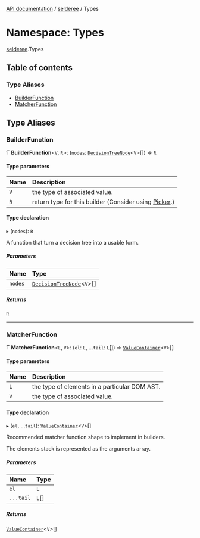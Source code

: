 [API documentation](../index.md) / [selderee](selderee.md) / Types

# Namespace: Types

[selderee](selderee.md).Types

## Table of contents

### Type Aliases

- [BuilderFunction](selderee.Types.md#builderfunction)
- [MatcherFunction](selderee.Types.md#matcherfunction)

## Type Aliases

### BuilderFunction

Ƭ **BuilderFunction**<`V`, `R`\>: (`nodes`: [`DecisionTreeNode`](selderee.Ast.md#decisiontreenode)<`V`\>[]) => `R`

#### Type parameters

| Name | Description |
| :------ | :------ |
| `V` | the type of associated value. |
| `R` | return type for this builder (Consider using [Picker](../classes/selderee.Picker.md).) |

#### Type declaration

▸ (`nodes`): `R`

A function that turn a decision tree into a usable form.

##### Parameters

| Name | Type |
| :------ | :------ |
| `nodes` | [`DecisionTreeNode`](selderee.Ast.md#decisiontreenode)<`V`\>[] |

##### Returns

`R`

___

### MatcherFunction

Ƭ **MatcherFunction**<`L`, `V`\>: (`el`: `L`, ...`tail`: `L`[]) => [`ValueContainer`](selderee.Ast.md#valuecontainer)<`V`\>[]

#### Type parameters

| Name | Description |
| :------ | :------ |
| `L` | the type of elements in a particular DOM AST. |
| `V` | the type of associated value. |

#### Type declaration

▸ (`el`, ...`tail`): [`ValueContainer`](selderee.Ast.md#valuecontainer)<`V`\>[]

Recommended matcher function shape to implement
in builders.

The elements stack is represented as the arguments array.

##### Parameters

| Name | Type |
| :------ | :------ |
| `el` | `L` |
| `...tail` | `L`[] |

##### Returns

[`ValueContainer`](selderee.Ast.md#valuecontainer)<`V`\>[]
